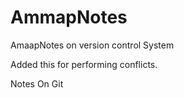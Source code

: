
# AmmapNotes
AmaapNotes on version control  System

Added this for performing conflicts.

Notes On Git

